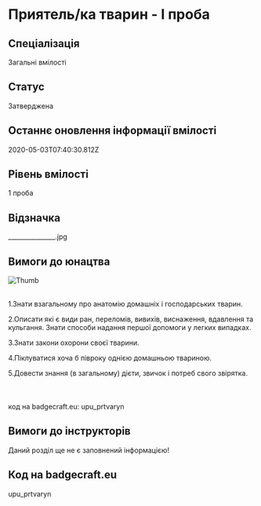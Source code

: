# Приятель&#x2F;ка тварин - І проба

## Спеціалізація

Загальні вмілості

## Статус

Затверджена

## Останнє оновлення інформації вмілості

2020-05-03T07:40:30.812Z

## Рівень вмілості

1 проба

## Відзначка

_______________.jpg

## Вимоги до юнацтва

<p><img alt="Thumb                " src="/uploads/textareas/bootsy/image/147/small________________.jpg"><br><br></p><p>1.Знати взагальному про анатомію домашніх і
господарських тварин.</p>

<p>2.Описати які є види ран, переломів, вивихів,
виснаження, вдавлення та кульгання. Знати способи надання першої допомоги у
легких випадках.</p>

<p>3.Знати закони охорони своєї тварини.</p>

<p>4.Піклуватися хоча б півроку однією домашньою твариною. </p>

5.Довести знання (в
загальному) дієти, звичок і потреб свого звірятка.<br><br><br><br>код на badgecraft.eu: upu_prtvaryn<br>

## Вимоги до інструкторів

Даний розділ ще не є заповнений інформацією!

## Код на badgecraft.eu

upu_prtvaryn